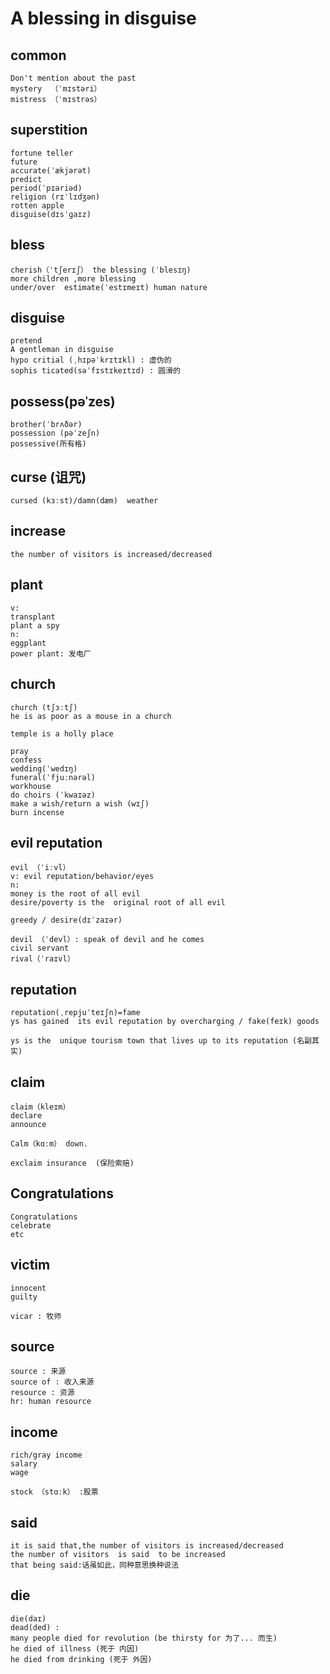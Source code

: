# A blessing in disguise

## common
```
Don't mention about the past
mystery  （ˈmɪstəri）
mistress （ˈmɪstrəs）
```

## superstition
```
fortune teller
future  
accurate(ˈækjərət)
predict
period(ˈpɪəriəd)
religion (rɪˈlɪdʒən)
rotten apple
disguise(dɪsˈɡaɪz)
```

## bless
```
cherish（ˈtʃerɪʃ） the blessing (ˈblesɪŋ)
more children ,more blessing
under/over  estimate(ˈestɪmeɪt) human nature
```

## disguise
```
pretend
A gentleman in disguise
hypo critial (ˌhɪpəˈkrɪtɪkl) : 虚伪的
sophis ticated(səˈfɪstɪkeɪtɪd) : 圆滑的
```

## possess(pəˈzes)
```
brother(ˈbrʌðər)
possession (pəˈzeʃn)
possessive(所有格)
```

## curse (诅咒)
```
cursed (kɜːst)/damn(dæm)  weather 
```

## increase
```
the number of visitors is increased/decreased
```

## plant
```
v:
transplant 
plant a spy 
n:
eggplant
power plant: 发电厂
```

## church
```
church (tʃɜːtʃ)
he is as poor as a mouse in a church 

temple is a holly place

pray
confess
wedding(ˈwedɪŋ)
funeral(ˈfjuːnərəl)
workhouse
do choirs (ˈkwaɪəz)
make a wish/return a wish (wɪʃ)
burn incense

```

## evil reputation
```
evil （ˈiːvl）
v: evil reputation/behavior/eyes
n: 
money is the root of all evil
desire/poverty is the  original root of all evil

greedy / desire(dɪˈzaɪər)

devil （ˈdevl）: speak of devil and he comes 
civil servant
rival（ˈraɪvl）
```

## reputation
```
reputation(ˌrepjuˈteɪʃn)=fame
ys has gained  its evil reputation by overcharging / fake(feɪk) goods

ys is the  unique tourism town that lives up to its reputation (名副其实)

```

## claim 
```
claim（kleɪm）
declare
announce

Calm（kɑːm） down.

exclaim insurance  (保险索赔)
```

## Congratulations
```
Congratulations
celebrate
etc
```

## victim
```
innocent 
guilty

vicar : 牧师
```

## source
```
source : 来源 
source of : 收入来源
resource : 资源
hr: human resource
```

## income
```
rich/gray income
salary
wage

stock （stɑːk） :股票
```

## said
```
it is said that,the number of visitors is increased/decreased
the number of visitors  is said  to be increased
that being said:话虽如此，同种意思换种说法
```


## die
```
die(daɪ)
dead(ded) : 
many people died for revolution (be thirsty for 为了... 而生)
he died of illness (死于 内因)
he died from drinking (死于 外因)
```
